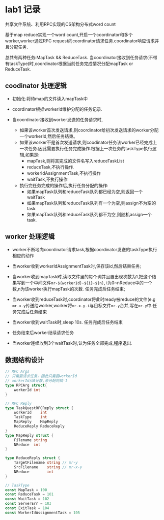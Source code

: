 # lab1 记录
共享文件系统、利用RPC实现的CS架构分布式word count

基于map reduce实现一个word count,开启一个coordinator和多个worker,worker通过RPC request向coordinator请求任务.coordinator响应请求并且分配任务.

总共有两种任务:MapTask && ReduceTask. 当coordinator接收到任务请求(不带有taskType)时,coordinator根据当前任务完成情况分配mapTask or ReduceTask.

## coodinator 处理逻辑

- 初始化:将待map的文件读入mapTask中

- coordinator根据workerId维护分配的任务记录.

- 当coordinator接收到worker发送的任务请求时,
    - 如果该worker首次发送请求,则coordinator给初次发送请求的worker分配一个workerId,然后任务结束。
    - 如果该worker不是首次发送请求,则coodinator任务该worker已经完成上一次任务.因此需要执行任务完成操作.根据上一次任务的taskType执行逻辑,如果是:
        - mapTask,则将其完成的文件名写入reduceTaskList
        - reduceTask,不执行操作.
        - workerIdAssignmentTask,不执行操作
        - waitTask,不执行操作
    - 执行完任务完成的操作后,执行任务分配的操作:
        - 如果mapTask队列和reduceTask队列都已经为空,则返回一个waitTask
        - 如果mapTask队列和reduceTask队列有一个为空,则assign不为空的task
        - 如果mapTask队列和reduceTask队列都不为空,则随机assign一个task.

## worker 处理逻辑

- worker不断地向coordinator请求task,根据coordinator发送的taskType执行相应的动作

- 当worker收到workerIdAssignmentTask时,保存该id,然后结束任务;

- 当worker收到mapTask时,读取文件里的每个词并且置出现次数为1,把这个结果写到一个中间文件`mr-${workerId}-${i}-${n}`, i为0~nReduce中的一个数,n为该worker执行mapTask的次数. 任务完成后任务结束;

- 当worker收到reduceTask时,coordinator将此时ready被reduce的文件(e.g `mr-x-y`传送给worker,worker将`mr-x-y-i`与目标文件`mr-y`合并,写在`mr-y`中.任务完成后任务结束

- 当worker收到waitTask时,sleep 10s. 任务完成后任务结束

- 任务结束后worker继续请求任务

- 当worker连续收到3个waitTask时,认为任务全部完成,程序退出.

## 数据结构设计
```go
// RPC Args
// 只需要请求任务，因此只需要workerId
// workerId从0计数,未分配则赋-1
type RPCArg struct{
    workerId int
}
```

```go
// RPC Reply
type TaskQuestRPCReply struct {
	workerId    int
	TaskType    int
	MapReply    MapReply
	ReduceReply ReduceReply
}
type MapReply struct {
	Filename string
	NReduce  int
}

type ReduceReply struct {
	TargetFilename string // mr-y
	SrcFilename    string // mr-x-y
	NReduce        int
}
```


```go
// TaskType
const MapTask = 100
const ReduceTask = 101
const WaitTask = 102
const ServerErr = 103
const ExitTask = 104
const WorkerIdAssignmentTask = 105
```
